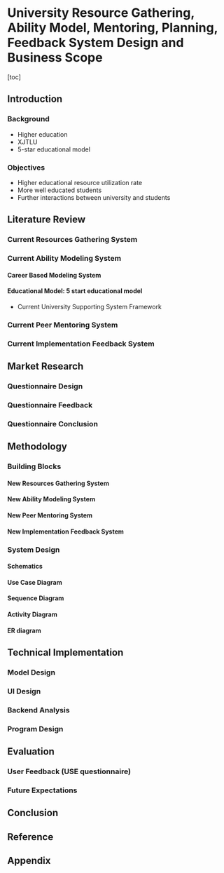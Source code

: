 # University Resource Gathering, Ability Model, Mentoring, Planning, Feedback System Design and Business Scope

[toc]



## Introduction

### Background

- Higher education
- XJTLU
- 5-star educational model

### Objectives

- Higher educational resource utilization rate
- More well educated students
- Further interactions between university and students

## Literature Review

### Current Resources Gathering System

### Current Ability Modeling System

#### Career Based Modeling System

#### Educational Model: 5 start educational model

- Current University Supporting System Framework

### Current Peer Mentoring System

### Current Implementation Feedback System

## Market Research

### Questionnaire Design

### Questionnaire Feedback

### Questionnaire Conclusion

## Methodology

### Building Blocks

#### New Resources Gathering System 

#### New Ability Modeling System


#### New Peer Mentoring System

#### New Implementation Feedback System

### System Design

#### Schematics

#### Use Case Diagram

#### Sequence Diagram

#### Activity Diagram

#### ER diagram

## Technical Implementation

### Model Design

### UI Design

### Backend Analysis

### Program Design

## Evaluation

### User Feedback (USE questionnaire)

### Future Expectations

## Conclusion

## Reference

## Appendix 



